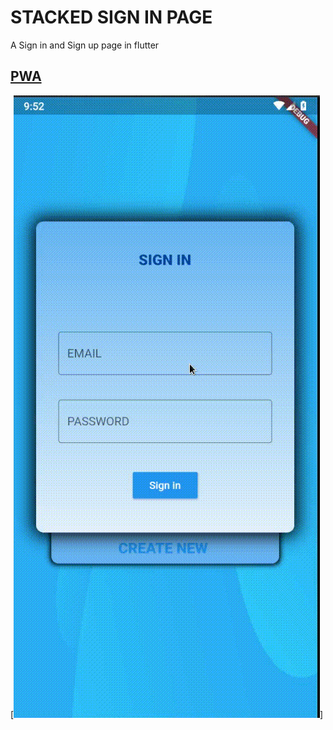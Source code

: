 # STACKED SIGN IN PAGE

A Sign in and Sign up page in flutter

## [PWA](viracode.github.io/sign_in_stack_pwa)
[![Demo CountPages alpha](https://raw.githubusercontent.com/ViraCode/sign_in_stack/main/signinstack.gif)]
